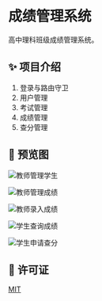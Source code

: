 # 成绩管理系统

高中理科班级成绩管理系统。

## ✨ 项目介绍

1. 登录与路由守卫
2. 用户管理
3. 考试管理
4. 成绩管理
5. 查分管理

## 👀 预览图

![教师管理学生](https://github.com/mrcaidev/score-management-system/assets/78269445/4ff39ca8-80b4-4af7-9ad5-f99b0ff15b63)

![教师管理成绩](https://github.com/mrcaidev/score-management-system/assets/78269445/43359602-0a91-43aa-9f62-6723e5984dc2)

![教师录入成绩](https://github.com/mrcaidev/score-management-system/assets/78269445/7aef017f-6773-49cf-9ff5-0d2f9ac7169b)

![学生查询成绩](https://github.com/mrcaidev/score-management-system/assets/78269445/035a4a87-87af-4308-8c09-5e4e8453a3a3)

![学生申请查分](https://github.com/mrcaidev/score-management-system/assets/78269445/d15b8174-e600-4a53-91c4-c467dfe239eb)

## 📄 许可证

[MIT](LICENSE)
